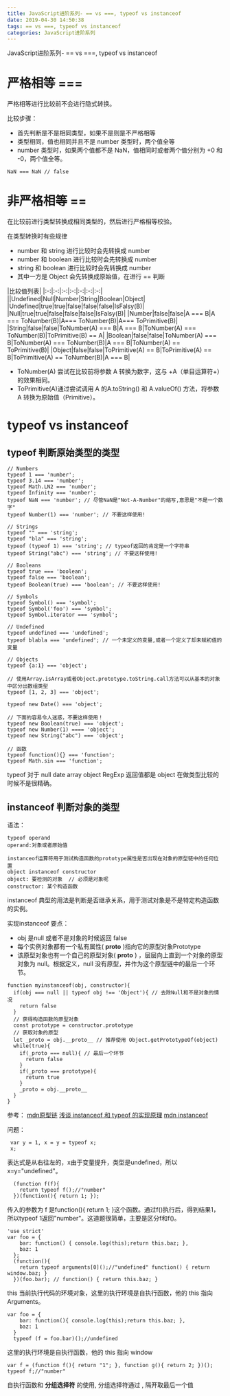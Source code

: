 ```yaml
---
title: JavaScript进阶系列- == vs ===, typeof vs instanceof
date: 2019-04-30 14:50:38
tags: == vs ===, typeof vs instanceof
categories: JavaScript进阶系列
---
```


JavaScript进阶系列- == vs ===, typeof vs instanceof

<!-- more -->


# 严格相等 ===

严格相等进行比较前不会进行隐式转换。

比较步骤：

* 首先判断是不是相同类型，如果不是则是不严格相等
* 类型相同，值也相同并且不是 number 类型时，两个值全等
* number 类型时，如果两个值都不是 NaN，值相同时或者两个值分别为 +0 和 -0，两个值全等。

```
NaN === NaN // false
```

# 非严格相等 ==

在比较前进行类型转换成相同类型的，然后进行严格相等校验。

在类型转换时有些规律

* number 和  string 进行比较时会先转换成 number
* number 和  boolean 进行比较时会先转换成 number
* string 和  boolean 进行比较时会先转换成 number
* 其中一方是 Object 会先转换成原始值，在进行 == 判断

|比较值列表|
|:-:|:-:|:-:|:-:|:-:|:-:|:-:|
|\|Undefined|Null|Number|String|Boolean|Object|
|Undefined|true|true|false|false|false|IsFalsy(B)|
|Null|true|true|false|false|false|IsFalsy(B)|
|Number|false|false|A === B|A === ToNumber(B)|A=== ToNumber(B)|A=== ToPrimitive(B)|
|String|false|false|ToNumber(A) === B|A === B|ToNumber(A) === ToNumber(B)|ToPrimitive(B) == A|
|Boolean|false|false|ToNumber(A) === B|ToNumber(A) === ToNumber(B)|A === B|ToNumber(A) == ToPrimitive(B)|
|Object|false|false|ToPrimitive(A) == B|ToPrimitive(A) == B|ToPrimitive(A) == ToNumber(B)|A === B|

* ToNumber(A) 尝试在比较前将参数 A 转换为数字，这与 +A（单目运算符+）的效果相同。
* ToPrimitive(A)通过尝试调用 A 的A.toString() 和 A.valueOf() 方法，将参数 A 转换为原始值（Primitive）。


# typeof vs instanceof

## typeof 判断原始类型的类型

```
// Numbers
typeof 1 === 'number';
typeof 3.14 === 'number';
typeof Math.LN2 === 'number';
typeof Infinity === 'number';
typeof NaN === 'number'; // 尽管NaN是"Not-A-Number"的缩写,意思是"不是一个数字"
typeof Number(1) === 'number'; // 不要这样使用!

// Strings
typeof "" === 'string';
typeof "bla" === 'string';
typeof (typeof 1) === 'string'; // typeof返回的肯定是一个字符串
typeof String("abc") === 'string'; // 不要这样使用!

// Booleans
typeof true === 'boolean';
typeof false === 'boolean';
typeof Boolean(true) === 'boolean'; // 不要这样使用!

// Symbols
typeof Symbol() === 'symbol';
typeof Symbol('foo') === 'symbol';
typeof Symbol.iterator === 'symbol';

// Undefined
typeof undefined === 'undefined';
typeof blabla === 'undefined'; // 一个未定义的变量,或者一个定义了却未赋初值的变量

// Objects
typeof {a:1} === 'object';

// 使用Array.isArray或者Object.prototype.toString.call方法可以从基本的对象中区分出数组类型
typeof [1, 2, 3] === 'object';

typeof new Date() === 'object';

// 下面的容易令人迷惑，不要这样使用！
typeof new Boolean(true) === 'object';
typeof new Number(1) ==== 'object';
typeof new String("abc") === 'object';

// 函数
typeof function(){} === 'function';
typeof Math.sin === 'function';

```

typeof 对于 null date array object RegExp 返回值都是 object 在做类型比较的时候不是很精确。

## instanceof 判断对象的类型

语法：
```
typeof operand
operand:对象或者原始值

instanceof运算符用于测试构造函数的prototype属性是否出现在对象的原型链中的任何位置
object instanceof constructor
object: 要检测的对象  // 必须是对象呢
constructor: 某个构造函数
```
instanceof 典型的用法是判断是否继承关系，用于测试对象是不是特定构造函数的实例。

实现instanceof 
要点：
* obj 是null 或者不是对象的时候返回 false
* 每个实例对象都有一个私有属性( __proto__ )指向它的原型对象Prototype
* 该原型对象也有一个自己的原型对象( __proto__ ) ，层层向上直到一个对象的原型对象为 null。根据定义，null 没有原型，并作为这个原型链中的最后一个环节。
```
function myinstanceof(obj, constructor){
  if(obj === null || typeof obj !== 'Object'){ // 去除Null和不是对象的情况
    return false
  }
  // 获得构造函数的原型对象
  const prototype = constructor.prototype
  // 获取对象的原型
  let _proto = obj.__proto__ // 推荐使用 Object.getPrototypeOf(object)
  while(true){
    if(_proto === null){ // 最后一个环节
      return false
    }
    if(_proto === prototype){
      return true
    }
    _proto = obj.__proto__
  }
}
```

参考：
[mdn原型链](https://developer.mozilla.org/zh-CN/docs/Web/JavaScript/Inheritance_and_the_prototype_chain)
[浅谈 instanceof 和 typeof 的实现原理](https://juejin.im/post/5b0b9b9051882515773ae714)
[mdn instanceof](https://developer.mozilla.org/zh-CN/docs/Web/JavaScript/Reference/Operators/instanceof)

问题：
```
 var y = 1, x = y = typeof x;
 x;
```
表达式是从右往左的，x由于变量提升，类型是undefined，所以x=y="undefined"。

```
  (function f(f){
    return typeof f();//"number"
  })(function(){ return 1; });
```

传入的参数为 f 是function(){ return 1; }这个函数。通过f()执行后，得到结果1，所以typeof 1返回"number"。这道题很简单，主要是区分f和f()。

```
'use strict'
var foo = {
    bar: function() { console.log(this);return this.baz; },
    baz: 1
  };
  (function(){
    return typeof arguments[0]();//"undefined" function() { return window.baz; }
  })(foo.bar); // function() { return this.baz; }
```

this 当前执行代码的环境对象，这里的执行环境是自执行函数，他的 this 指向 Arguments。

```
var foo = {
    bar: function(){ console.log(this);return this.baz; },
    baz: 1
  }
  typeof (f = foo.bar)();//undefined
```

这里的执行环境是自执行函数，他的 this 指向 window

```
var f = (function f(){ return "1"; }, function g(){ return 2; })();
typeof f;//"number"
```

自执行函数和 **分组选择符** 的使用, 分组选择符通过 , 隔开取最后一个值